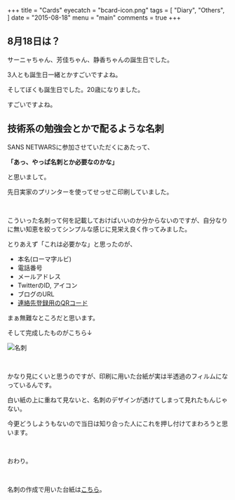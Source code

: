 +++
title = "Cards"
eyecatch = "bcard-icon.png"
tags = [
    "Diary",
    "Others",
]
date = "2015-08-18"
menu = "main"
comments = true
+++

## 8月18日は？

サーニャちゃん、芳佳ちゃん、静香ちゃんの誕生日でした。

3人とも誕生日一緒とかすごいですよね。

そしてぼくも誕生日でした。20歳になりました。

すごいですよね。

## 技術系の勉強会とかで配るような名刺

SANS NETWARSに参加させていただくにあたって、

**「あっ、やっぱ名刺とか必要なのかな」**

と思いまして。

先日実家のプリンターを使ってせっせこ印刷していました。

<br>

こういった名刺って何を記載しておけばいいのか分からないのですが、自分なりに無い知恵を絞ってシンプルな感じに見栄え良く作ってみました。

とりあえず「これは必要かな」と思ったのが、

* 本名(ローマ字ルビ)
* 電話番号
* メールアドレス
* TwitterのID, アイコン
* ブログのURL
* [連絡先登録用のQRコード](http://tomari.org/main/java/qr1.html)

まぁ無難なところだと思います。

そして完成したものがこちら↓

![名刺](/images/buisinesscard.jpg)

<br>

かなり見にくいと思うのですが、印刷に用いた台紙が実は半透過のフィルムになっているんです。

白い紙の上に重ねて見ないと、名刺のデザインが透けてしまって見れたもんじゃない。

今更どうしようもないので当日は知り合った人にこれを押し付けてまわろうと思います。

<br> 

おわり。

<br>

名刺の作成で用いた台紙は[こちら](http://www.amazon.co.jp/gp/product/B005MTX6PK)。

